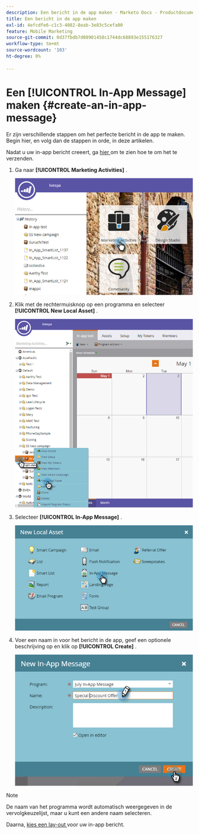 ```yaml
---
description: Een bericht in de app maken - Marketo Docs - Productdocumentatie
title: Een bericht in de app maken
exl-id: 4efcdfe6-c1c3-4082-8eab-3e83c5cefa00
feature: Mobile Marketing
source-git-commit: 0d37fbdb7d08901458c1744dc68893e155176327
workflow-type: tm+mt
source-wordcount: '103'
ht-degree: 0%

---
```


# Een [!UICONTROL In-App Message] maken {#create-an-in-app-message}

Er zijn verschillende stappen om het perfecte bericht in de app te maken. Begin hier, en volg dan de stappen in orde, in deze artikelen.

Nadat u uw in-app bericht creeert, ga [ hier ](/help/marketo/product-docs/mobile-marketing/in-app-messages/sending-your-in-app-message/send-your-in-app-message.md) om te zien hoe te om het te verzenden.

1. Ga naar **[!UICONTROL Marketing Activities]** .

   ![ Beeld Één ](/help/marketo/product-docs/mobile-marketing/in-app-messages/creating-in-app-messages/assets/create-an-in-app-message-1.png)

1. Klik met de rechtermuisknop op een programma en selecteer **[!UICONTROL New Local Asset]** .

   ![ Beeld Twee ](/help/marketo/product-docs/mobile-marketing/in-app-messages/creating-in-app-messages/assets/create-an-in-app-message-2.png)

1. Selecteer **[!UICONTROL In-App Message]** .

   ![ Beeld Drie ](/help/marketo/product-docs/mobile-marketing/in-app-messages/creating-in-app-messages/assets/create-an-in-app-message-3.png)

1. Voer een naam in voor het bericht in de app, geef een optionele beschrijving op en klik op **[!UICONTROL Create]** .

   ![ Beeld Vier ](/help/marketo/product-docs/mobile-marketing/in-app-messages/creating-in-app-messages/assets/create-an-in-app-message-4.png)

>[!NOTE]
>
>De naam van het programma wordt automatisch weergegeven in de vervolgkeuzelijst, maar u kunt een andere naam selecteren.

Daarna, [ kies een lay-out ](/help/marketo/product-docs/mobile-marketing/in-app-messages/creating-in-app-messages/choose-a-layout-for-your-in-app-message.md) voor uw in-app bericht.
